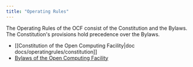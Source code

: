 ```yaml
---
title: "Operating Rules"
---
```



The Operating Rules of the OCF consist of the Constitution and the Bylaws. The
Constitution's provisions hold precedence over the Bylaws.

 - [[Constitution of the Open Computing Facility|doc docs/operatingrules/constitution]]
 - [Bylaws of the Open Computing Facility](/docs/docs/operatingrules/bylaws)
